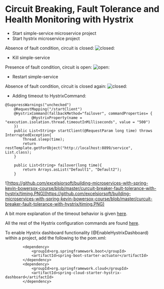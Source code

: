 # Circuit Breaking, Fault Tolerance and Health Monitoring with Hystrix

- Start simple-service microservice project
- Start hystrix microservice project

Absence of fault condition, circuit is closed: ![closed:](https://github.com/excelsiorsoft/building-microservices-with-spring-kevin-bowersox-course/blob/master/curcuit-breaker-fault-tolerance-with-hystrix/circuit-closed.PNG)

- Kill simple-service

Presence of fault condition, circuit is open: ![open:](https://github.com/excelsiorsoft/building-microservices-with-spring-kevin-bowersox-course/blob/master/curcuit-breaker-fault-tolerance-with-hystrix/circuit-open.PNG)

- Restart simple-service

Absence of fault condition, circuit is closed again: ![closed:](https://github.com/excelsiorsoft/building-microservices-with-spring-kevin-bowersox-course/blob/master/curcuit-breaker-fault-tolerance-with-hystrix/circuit-closed.PNG)


- Adding timeout to HystrixCommand: 

```
@SuppressWarnings("unchecked")
	@RequestMapping("/startClient")
	@HystrixCommand(fallbackMethod="failover", commandProperties= {
			@HystrixProperty(name = "execution.isolation.thread.timeoutInMilliseconds", value = "500")
	})
	public List<String> startClient(@RequestParam long time) throws InterruptedException{
		Thread.sleep(time);
		return restTemplate.getForObject("http://localhost:8899/service", List.class);
	}
	
	public List<String> failover(long time){
		return Arrays.asList("Default1", "Default2");
	}
```

![https://github.com/excelsiorsoft/building-microservices-with-spring-kevin-bowersox-course/blob/master/curcuit-breaker-fault-tolerance-with-hystrix/timing.PNG](https://github.com/excelsiorsoft/building-microservices-with-spring-kevin-bowersox-course/blob/master/curcuit-breaker-fault-tolerance-with-hystrix/timing.PNG)

A bit more explanation of the timeout behavior is given [here](https://stackoverflow.com/questions/38524259/hystrix-configuration).

All the rest of the Hystrix configuration commands are found [here](https://github.com/Netflix/Hystrix/wiki/Configuration).


To enable Hystrix dashboard functionality (@EnableHystrixDashboard) within a project, add the following to the pom.xml:

```
		<dependency>
			<groupId>org.springframework.boot</groupId>
			<artifactId>spring-boot-starter-actuator</artifactId>
		</dependency>
		<dependency>
			<groupId>org.springframework.cloud</groupId>
			<artifactId>spring-cloud-starter-hystrix-dashboard</artifactId>
		</dependency>
```
